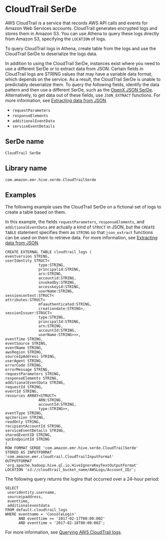 # CloudTrail SerDe<a name="cloudtrail-serde"></a>

AWS CloudTrail is a service that records AWS API calls and events for Amazon Web Services accounts\. CloudTrail generates encrypted logs and stores them in Amazon S3\. You can use Athena to query these logs directly from Amazon S3, specifying the `LOCATION` of logs\.

To query CloudTrail logs in Athena, create table from the logs and use the CloudTrail SerDe to deserialize the logs data\.

In addition to using the CloudTrail SerDe, instances exist where you need to use a different SerDe or to extract data from JSON\. Certain fields in CloudTrail logs are STRING values that may have a variable data format, which depends on the service\. As a result, the CloudTrail SerDe is unable to predictably deserialize them\. To query the following fields, identify the data pattern and then use a different SerDe, such as the [OpenX JSON SerDe](openx-json-serde.md)\. Alternatively, to get data out of these fields, use `JSON_EXTRACT` functions\. For more information, see [Extracting data from JSON](extracting-data-from-JSON.md)\. 
+  `requestParameters` 
+  `responseElements` 
+  `additionalEventData` 
+  `serviceEventDetails` 

## SerDe name<a name="serde-name"></a>

 `CloudTrail SerDe` 

## Library name<a name="library-name"></a>

 `com.amazon.emr.hive.serde.CloudTrailSerde` 

## Examples<a name="examples"></a>

The following example uses the CloudTrail SerDe on a fictional set of logs to create a table based on them\.

In this example, the fields `requestParameters`, `responseElements`, and `additionalEventData` are actually a kind of `STRUCT` in JSON, but the `CREATE TABLE` statement specifies them as `STRING` so that `json_extract` functions can be used on them to retrieve data\. For more information, see [Extracting data from JSON](extracting-data-from-JSON.md)\.

```
CREATE EXTERNAL TABLE cloudtrail_logs (
eventversion STRING,
userIdentity STRUCT<
               type:STRING,
               principalid:STRING,
               arn:STRING,
               accountid:STRING,
               invokedby:STRING,
               accesskeyid:STRING,
               userName:STRING,
sessioncontext:STRUCT<
attributes:STRUCT<
               mfaauthenticated:STRING,
               creationdate:STRING>,
sessionIssuer:STRUCT<  
               type:STRING,
               principalId:STRING,
               arn:STRING, 
               accountId:STRING,
               userName:STRING>>>,
eventTime STRING,
eventSource STRING,
eventName STRING,
awsRegion STRING,
sourceIpAddress STRING,
userAgent STRING,
errorCode STRING,
errorMessage STRING,
requestParameters STRING,
responseElements STRING,
additionalEventData STRING,
requestId STRING,
eventId STRING,
resources ARRAY<STRUCT<
               ARN:STRING,
               accountId:STRING,
               type:STRING>>,
eventType STRING,
apiVersion STRING,
readOnly STRING,
recipientAccountId STRING,
serviceEventDetails STRING,
sharedEventID STRING,
vpcEndpointId STRING
)
ROW FORMAT SERDE 'com.amazon.emr.hive.serde.CloudTrailSerde'
STORED AS INPUTFORMAT 'com.amazon.emr.cloudtrail.CloudTrailInputFormat'
OUTPUTFORMAT 'org.apache.hadoop.hive.ql.io.HiveIgnoreKeyTextOutputFormat'
LOCATION 's3://cloudtrail_bucket_name/AWSLogs/Account_ID/';
```

The following query returns the logins that occurred over a 24\-hour period:

```
SELECT
 useridentity.username,
 sourceipaddress,
 eventtime,
 additionaleventdata
FROM default.cloudtrail_logs
WHERE eventname = 'ConsoleLogin'
      AND eventtime >= '2017-02-17T00:00:00Z'
      AND eventtime < '2017-02-18T00:00:00Z';
```

For more information, see [Querying AWS CloudTrail logs](cloudtrail-logs.md)\.
